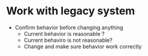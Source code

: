 # Work with legacy system


- Confirm behavior before changing anything
   - Current  behavior is reasonable ?
   - Current behaviro is not reasonable?
   - Change and make sure behavior work correctly